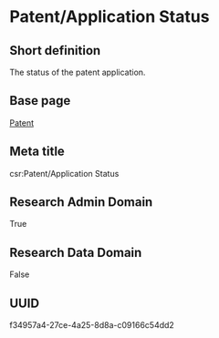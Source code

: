 # Patent/Application Status
## Short definition
The status of the patent application.
## Base page
[Patent](../../Objects/Patent.md)
## Meta title
csr:Patent/Application Status
## Research Admin Domain
True
## Research Data Domain
False
## UUID
f34957a4-27ce-4a25-8d8a-c09166c54dd2
